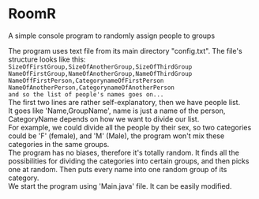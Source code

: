 # RoomR
A simple console program to randomly assign people to groups

The program uses text file from its main directory "config.txt".
The file's structure looks like this:<br>
  `SizeOfFirstGroup,SizeOfAnotherGroup,SizeOfThirdGroup`<br>
  `NameOfFirstGroup,NameOfAnotherGroup,NameOfThirdGroup`<br>
  `NameOffFirstPerson,CategorynameOfFirstPerson`<br>
  `NameOfAnotherPerson,CategorynameOfAnotherPerson`<br>
  `and so the list of people's names goes on...`<br>
The first two lines are rather self-explanatory, then we have people list.<br>
It goes like 'Name,GroupName', name is just a name of the person, CategoryName depends on how we want to divide our list.<br>
For example, we could divide all the people by their sex, so two categories could be 'F' (female), and 'M' (Male), the program won't mix these categories in the same groups.<br>
The program has no biases, therefore it's totally random. It finds all the possibilities for dividing the categories into certain groups, and then picks one at random. Then puts every name into one random group of its category.<br>
We start the program using 'Main.java' file. It can be easily modified.
